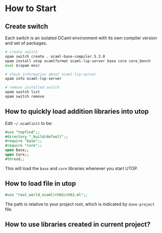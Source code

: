 # How to Start 

## Create switch 

Each switch is an isolated OCaml environment with its own compiler version and set of packages.

```sh 
# create switch 
opam switch create . ocaml-base-compiler.5.3.0
opam install utop ocamlformat ocaml-lsp-server base core core_bench
eval $(opam env)

# check information about ocaml-lsp-server
opam info ocaml-lsp-server

# remove installed switch 
opam switch list 
opam switch remove 
```

## How to quickly load addition libraries into utop 

Edit `~/.ocamlinit` to be:

```ocaml
#use "topfind";;
#directory "_build/default";;
#require "base";;
#require "core";;
open Base;;
open Core;;
#thread;;
```

This will load the `base` and `core` libraries whenever you start UTOP.

## How to load file in utop 

```ocaml 
#use "real_world_ocaml/ch02/ch02.ml";;
```

The path is relative to your project root, which is indicated by `dune-project` file.

## How to use libraries created in current project?
